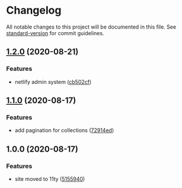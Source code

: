 # Changelog

All notable changes to this project will be documented in this file. See [standard-version](https://github.com/conventional-changelog/standard-version) for commit guidelines.

## [1.2.0](https://github.com/trovster/victoriakuc.co.uk/compare/1.1.0...1.2.0) (2020-08-21)


### Features

* netlify admin system ([cb502cf](https://github.com/trovster/victoriakuc.co.uk/commit/cb502cfaba43e6177e129a0363e0e6abac5daa5b))

## [1.1.0](https://github.com/trovster/victoriakuc.co.uk/compare/1.0.0...1.1.0) (2020-08-17)


### Features

* add pagination for collections ([72914ed](https://github.com/trovster/victoriakuc.co.uk/commit/72914ed3eab7c78b37de1af36711cec8853e1d7c))

## 1.0.0 (2020-08-17)


### Features

* site moved to 11ty ([5155940](https://github.com/trovster/victoriakuc.co.uk/commit/515594016aea716cf02a1fb7a284df46b898f131))
